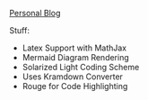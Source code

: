 [Personal Blog](MariaChrysafis.github.io)

Stuff:
- Latex Support with MathJax
- Mermaid Diagram Rendering
- Solarized Light Coding Scheme
- Uses Kramdown Converter
- Rouge for Code Highlighting
